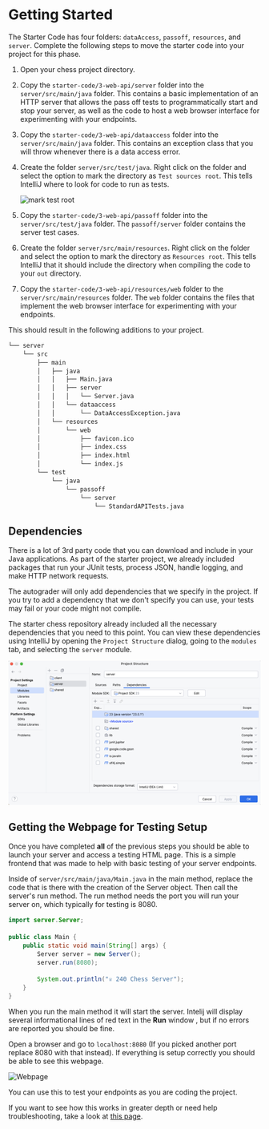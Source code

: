 # Getting Started

The Starter Code has four folders: `dataAccess`, `passoff`, `resources`, and `server`. Complete the following steps to move the starter code into your project for this phase.

1. Open your chess project directory.
1. Copy the `starter-code/3-web-api/server` folder into the `server/src/main/java` folder. This contains a basic implementation of an HTTP server that allows the pass off tests to programmatically start and stop your server, as well as the code to host a web browser interface for experimenting with your endpoints.
1. Copy the `starter-code/3-web-api/dataaccess` folder into the `server/src/main/java` folder. This contains an exception class that you will throw whenever there is a data access error.
1. Create the folder `server/src/test/java`. Right click on the folder and select the option to mark the directory as `Test sources root`. This tells IntelliJ where to look for code to run as tests.

   ![mark test root](mark-test-root.png)

1. Copy the `starter-code/3-web-api/passoff` folder into the `server/src/test/java` folder. The `passoff/server` folder contains the server test cases.
1. Create the folder `server/src/main/resources`. Right click on the folder and select the option to mark the directory as `Resources root`. This tells IntelliJ that it should include the directory when compiling the code to your `out` directory.
1. Copy the `starter-code/3-web-api/resources/web` folder to the `server/src/main/resources` folder. The `web` folder contains the files that implement the web browser interface for experimenting with your endpoints.

This should result in the following additions to your project.

```txt
└── server
    └── src
        ├── main
        │   ├── java
        │   │   ├── Main.java
        │   │   ├── server
        │   │   │   └── Server.java
        │   │   └── dataaccess
        │   │       └── DataAccessException.java
        │   └── resources
        │       └── web
        │           ├── favicon.ico
        │           ├── index.css
        │           ├── index.html
        │           └── index.js
        └── test
            └── java
                └── passoff
                    └── server
                        └── StandardAPITests.java
```

## Dependencies

There is a lot of 3rd party code that you can download and include in your Java applications. As part of the starter project, we already included packages that run your JUnit tests, process JSON, handle logging, and make HTTP network requests.

The autograder will only add dependencies that we specify in the project. If you try to add a dependency that we don't specify you can use, your tests may fail or your code might not compile. 

The starter chess repository already included all the necessary dependencies that you need to this point. You can view these dependencies using IntelliJ by opening the `Project Structure` dialog, going to the `modules` tab, and selecting the `server` module.

![Existing dependencies](existingDependencies.png)

## Getting the Webpage for Testing Setup

Once you have completed **all** of the previous steps you should be able to launch your server and access a testing HTML page. This is a simple frontend that was made to help with basic testing of your server endpoints.

Inside of `server/src/main/java/Main.java` in the main method, replace the code that is there with the creation of the Server object. Then call the server's run method. The run method needs the port you will run your server on, which typically for testing is 8080.

```java
import server.Server;

public class Main {
    public static void main(String[] args) {
        Server server = new Server();
        server.run(8080);

        System.out.println("♕ 240 Chess Server");
    }
}
```

When you run the main method it will start the server. Intelij will display several informational lines of red text in the **Run** window , but if no errors are reported you should be fine.

Open a browser and go to `localhost:8080` (If you picked another port replace 8080 with that instead). If everything is setup correctly you should be able to see this webpage.

![Webpage](chess-server-webpage.png)

You can use this to test your endpoints as you are coding the project.

If you want to see how this works in greater depth or need help troubleshooting, take a look at [this page](../../instruction/web-api/web-api.md).
